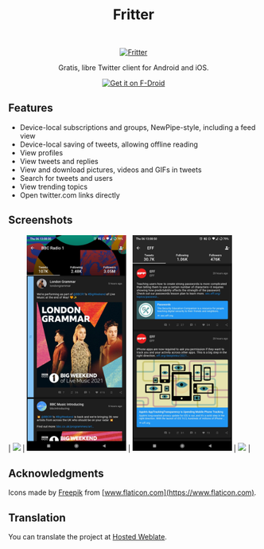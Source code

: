 <h1 align="center"> Fritter </h1> <br>
<p align="center">
  <a href="https://github.com/jonjomckay/fritter">
    <img alt="Fritter" title="Fritter" src="http://i.imgur.com/xmO9MTv.png" width="144">
  </a>
</p>

<p align="center">
  Gratis, libre Twitter client for Android and iOS.
</p>

<p align="center">
  <a href="https://f-droid.org/packages/com.jonjomckay.fritter/">
    <img src="https://fdroid.gitlab.io/artwork/badge/get-it-on.png"
       alt="Get it on F-Droid"
       height="80">
   </a>
</p>

## Features

* Device-local subscriptions and groups, NewPipe-style, including a feed view
* Device-local saving of tweets, allowing offline reading
* View profiles
* View tweets and replies
* View and download pictures, videos and GIFs in tweets
* Search for tweets and users
* View trending topics
* Open twitter.com links directly

## Screenshots

| <img src="fastlane/metadata/android/en-US/images/phoneScreenshots/1.jpg" width="200"/> | <img src="fastlane/metadata/android/en-US/images/phoneScreenshots/2.jpg" width="200"/> | <img src="fastlane/metadata/android/en-US/images/phoneScreenshots/3.jpg" width="200"/> | <img src="fastlane/metadata/android/en-US/images/phoneScreenshots/4.jpg" width="200"/> |

## Acknowledgments

Icons made by [Freepik](https://www.freepik.com) from [www.flaticon.com](https://www.flaticon.com).

## Translation

You can translate the project at [Hosted Weblate](https://hosted.weblate.org/projects/fritter/).
